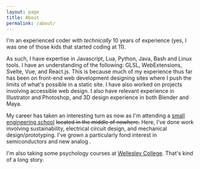 ```yaml
---
layout: page
title: About
permalink: /about/
---
```


I'm an experienced coder with *technically* 10 years of experience (yes, I was one of those kids that started coding at 11).

As such, I have expertise in Javascript, Lua, Python, Java, Bash and Linux tools.
I have an understanding of the following: GLSL, WebExtensions, Svelte, Vue, and React.js. This is because much of my experience thus far has been on front-end web development designing sites where I push the limits of what's possible in a static site. I have also worked on projects involving accessible web design. 
I also have relevant experience in Illustrator and Photoshop, and 3D design experience in both Blender and Maya.

My career has taken an interesting turn as now as I'm attending a [small engineering school](https://olin.edu) <s>located in the middle of nowhere.</s> Here, I've done work involving sustainability, electrical circuit design, and mechanical design/prototyping. I've grown a particularly fond interest in semiconductors and new analog .

I'm also taking some psychology courses at [Wellesley College](https://wellesley.edu). That's kind of a long story.

